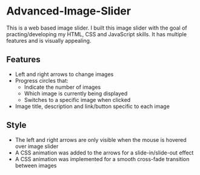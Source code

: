 # Advanced-Image-Slider

This is a web based image slider. I built this image slider with the goal of practing/developing my HTML, CSS and JavaScript skills. It has multiple features and is visually appealing.

## Features
- Left and right arrows to change images
- Progress circles that:
  - Indicate the number of images 
  - Which image is currently being displayed
  - Switches to a specific image when clicked
- Image title, description and link/button specific to each image

## Style
- The left and right arrows are only visible when the mouse is hovered over image slider
- A CSS animation was added to the arrows for a slide-in/slide-out effect 
- A CSS animation was implemented for a smooth cross-fade transition between images
